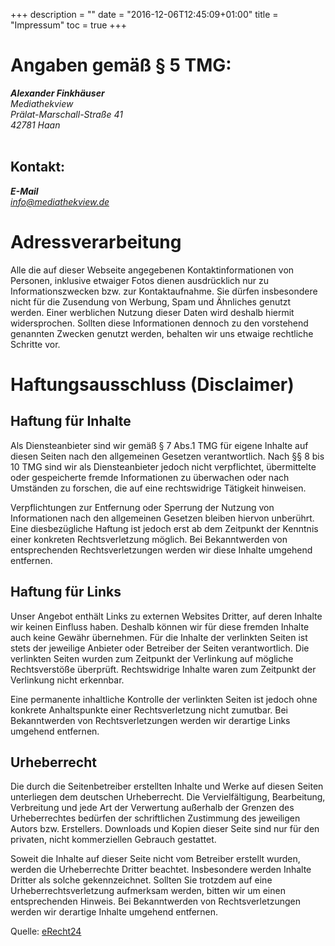 +++
description = ""
date = "2016-12-06T12:45:09+01:00"
title = "Impressum"
toc = true
+++

# Angaben gemäß § 5 TMG:

<address>
  <strong>Alexander Finkhäuser</strong><br>
  Mediathekview<br>
  Prälat-Marschall-Straße 41<br>
  42781 Haan
</address>

<br />

## Kontakt:

<address>
  <strong>E-Mail</strong><br>
  <a href="mailto:info@mediathekview.de">info@mediathekview.de</a>
</address>


# Adressverarbeitung

Alle die auf dieser Webseite angegebenen Kontaktinformationen von Personen, inklusive etwaiger Fotos dienen ausdrücklich nur zu Informationszwecken bzw. zur Kontaktaufnahme. Sie dürfen insbesondere nicht für die Zusendung von Werbung, Spam und Ähnliches genutzt werden. Einer werblichen Nutzung dieser Daten wird deshalb hiermit widersprochen. Sollten diese Informationen dennoch zu den vorstehend genannten Zwecken genutzt werden, behalten wir uns etwaige rechtliche Schritte vor.


# Haftungsausschluss (Disclaimer)
## Haftung für Inhalte

Als Diensteanbieter sind wir gemäß § 7 Abs.1 TMG für eigene Inhalte auf diesen Seiten nach den
allgemeinen Gesetzen verantwortlich. Nach §§ 8 bis 10 TMG sind wir als Diensteanbieter jedoch nicht
verpflichtet, übermittelte oder gespeicherte fremde Informationen zu überwachen oder nach Umständen zu
forschen, die auf eine rechtswidrige Tätigkeit hinweisen.

Verpflichtungen zur Entfernung oder Sperrung der Nutzung von Informationen nach den allgemeinen
Gesetzen bleiben hiervon unberührt. Eine diesbezügliche Haftung ist jedoch erst ab dem Zeitpunkt der
Kenntnis einer konkreten Rechtsverletzung möglich. Bei Bekanntwerden von entsprechenden
Rechtsverletzungen werden wir diese Inhalte umgehend entfernen.


## Haftung für Links

Unser Angebot enthält Links zu externen Websites Dritter, auf deren Inhalte wir keinen Einfluss haben.
Deshalb können wir für diese fremden Inhalte auch keine Gewähr übernehmen. Für die Inhalte der
verlinkten Seiten ist stets der jeweilige Anbieter oder Betreiber der Seiten verantwortlich. Die verlinkten
Seiten wurden zum Zeitpunkt der Verlinkung auf mögliche Rechtsverstöße überprüft. Rechtswidrige Inhalte
waren zum Zeitpunkt der Verlinkung nicht erkennbar.

Eine permanente inhaltliche Kontrolle der verlinkten Seiten ist jedoch ohne konkrete Anhaltspunkte einer
Rechtsverletzung nicht zumutbar. Bei Bekanntwerden von Rechtsverletzungen werden wir derartige Links
umgehend entfernen.


## Urheberrecht

Die durch die Seitenbetreiber erstellten Inhalte und Werke auf diesen Seiten unterliegen dem deutschen
Urheberrecht. Die Vervielfältigung, Bearbeitung, Verbreitung und jede Art der Verwertung außerhalb der
Grenzen des Urheberrechtes bedürfen der schriftlichen Zustimmung des jeweiligen Autors bzw. Erstellers.
Downloads und Kopien dieser Seite sind nur für den privaten, nicht kommerziellen Gebrauch gestattet.

Soweit die Inhalte auf dieser Seite nicht vom Betreiber erstellt wurden, werden die Urheberrechte Dritter
beachtet. Insbesondere werden Inhalte Dritter als solche gekennzeichnet. Sollten Sie trotzdem auf eine
Urheberrechtsverletzung aufmerksam werden, bitten wir um einen entsprechenden Hinweis. Bei
Bekanntwerden von Rechtsverletzungen werden wir derartige Inhalte umgehend entfernen.

Quelle: [eRecht24](https://www.e-recht24.de/)
